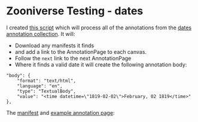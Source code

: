 # Zooniverse Testing - dates

I created [this script](https://github.com/glenrobson/iiif_stuff/blob/master/zooniverse/dates/addAnnos.py) which will process all of the annotations from the [dates annotation collection](https://zooniverse.github.io/iiif-annotations/annotations/dates.json). It will:

 * Download any manifests it finds
 * and add a link to the AnnotationPage to each canvas.
 * Follow the `next` link to the next AnnotationPage
 * Where it finds a valid date it will create the following annotation body:

```
"body": {
    "format": "text/html",
    "language": "en",
    "type": "TextualBody",
    "value": "<time datetime=\"1819-02-02\">February, 02 1819</time>"
},
```

The [manifest](vdc_100022589176.0x000002.json) and [example annotation page](0.json):

<div id="mirador" style="width: 100%; height: calc(100vh - 3px); position: relative;"></div>
<script type='text/javascript' src='https://unpkg.com/mirador@latest/dist/mirador.min.js'></script>
<script type="text/javascript">
      var miradorInstance = Mirador.viewer({
        id: 'mirador',
        windows: [
            {
                manifestId: 'https://glenrobson.github.io/iiif_stuff/zooniverse/dates/vdc_100022589176.0x000002.json',
                sideBarPanel: 'annotations',
                sideBarOpen: true
            }
        ],
      });
</script>      

<br/>

Thanks to the fix from [dnoneill](https://github.com/NCSU-Libraries/annona/issues/35) it also works in [Annona](https://ncsu-libraries.github.io/annona/) which is really good for presenting your annotations. 

<script src="https://ncsu-libraries.github.io/annona/dist/annona.js"></script>
<link rel="stylesheet" type="text/css" href="https://ncsu-libraries.github.io/annona/dist/annona.css">

<div id="storyboard">
<iiif-storyboard annotationlist='https://glenrobson.github.io/iiif_stuff/zooniverse/dates/0.json'></iiif-storyboard>
</div>

